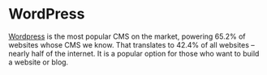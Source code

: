 # WordPress

[Wordpress](https://wordpress.org/) is the most popular CMS on the market, powering 65.2% of websites whose CMS we know. That translates to 42.4% of all websites – nearly half of the internet. It is a popular option for those who want to build a website or blog.
